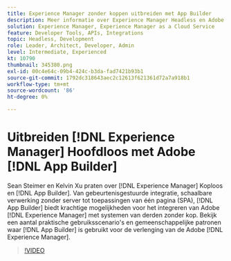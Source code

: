 ```yaml
---
title: Experience Manager zonder koppen uitbreiden met App Builder
description: Meer informatie over Experience Manager Headless en Adobe App Builder. AEM integreren met systemen van derden, van gebeurtenisgestuurde integratie, schaalbare verwerking zonder server tot toepassingen van één pagina (SPA).
solution: Experience Manager, Experience Manager as a Cloud Service
feature: Developer Tools, APIs, Integrations
topic: Headless, Development
role: Leader, Architect, Developer, Admin
level: Intermediate, Experienced
kt: 10790
thumbnail: 345380.png
exl-id: 00c4e64c-09b4-424c-b3da-fad7421b93b1
source-git-commit: 1792dc318643aec2c12613f621361d72a7a918b1
workflow-type: tm+mt
source-wordcount: '86'
ht-degree: 0%

---
```


# Uitbreiden [!DNL Experience Manager] Hoofdloos met Adobe [!DNL App Builder]

Sean Steimer en Kelvin Xu praten over [!DNL Experience Manager] Koploos en [!DNL App Builder]. Van gebeurtenisgestuurde integratie, schaalbare verwerking zonder server tot toepassingen van één pagina (SPA), [!DNL App Builder] biedt krachtige mogelijkheden voor het integreren van Adobe [!DNL Experience Manager] met systemen van derden zonder kop. Bekijk een aantal praktische gebruiksscenario&#39;s en gemeenschappelijke patronen waar [!DNL App Builder] is gebruikt voor de verlenging van de Adobe [!DNL Experience Manager].

>[!VIDEO](https://video.tv.adobe.com/v/345380/?quality=12&learn=on)
